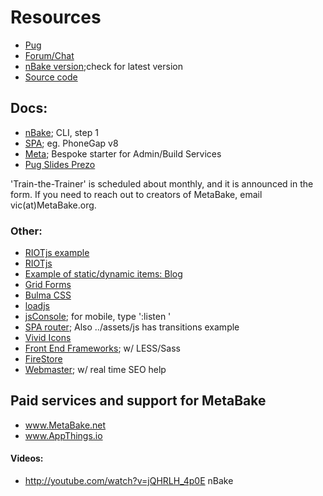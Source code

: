 
# Resources

- [Pug](http://pug.MetaBake.org)
- [Forum/Chat](http://chat.MetaBake.org)
- [nBake version](https://www.npmjs.com/package/nbake);check for latest version
- [Source code](http://github.com/metabake)

## Docs:

- [nBake](http://doc.MetaBake.org/nbake); CLI, step 1
- [SPA](http://doc.MetaBake.org/SPA); eg. PhoneGap v8
- [Meta](http://doc.MetaBake.org/meta); Bespoke starter for Admin/Build Services
- [Pug Slides Prezo](http://prez.metabake.org/p)

'Train-the-Trainer' is scheduled about monthly, and it is announced in the form. If you need to reach out to creators of MetaBake, email vic(at)MetaBake.org.

### Other:

- [RIOTjs example](https://github.com/metabake/examples-plugins/tree/master/mock/riotFirst)
- [RIOTjs](https://riot.js.org/)
- [Example of static/dynamic items: Blog](https://github.com/metabake/B-M-SPA/tree/master/blogRiot)
- [Grid Forms](https://github.com/kumailht/gridforms)
- [Bulma CSS](https://bulma.io/documentation/components)
- [loadjs](https://github.com/muicss/loadjs)
- [jsConsole](http://jsconsole.com); for mobile, type ':listen '
- [SPA router](https://github.com/metabake/B-M-SPA/tree/master/SPA/www/router); Also ../assets/js has transitions example
- [Vivid Icons](https://webkul.github.io/vivid/cheatsheet.html)
- [Front End Frameworks](https://github.com/metabake/front-end-frameworks
); w/ LESS/Sass
- [FireStore](https://firebase.google.com/docs/firestore)
- [Webmaster](https://www.google.com/webmasters); w/ real time SEO help


## Paid services and support for MetaBake

- www.MetaBake.net
- www.AppThings.io

#### Videos:

- http://youtube.com/watch?v=jQHRLH_4p0E nBake
